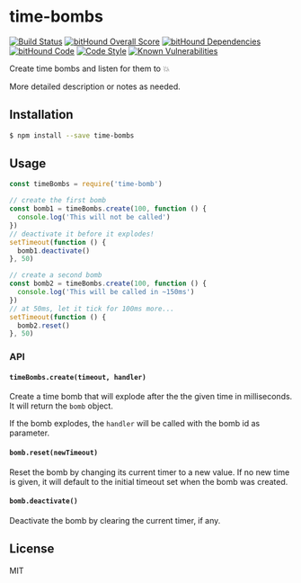 # time-bombs

[![Build Status](https://travis-ci.org/autonomoussoftware/time-bombs.svg?branch=master)](https://travis-ci.org/autonomoussoftware/time-bombs)
[![bitHound Overall Score](https://www.bithound.io/github/autonomoussoftware/time-bombs/badges/score.svg)](https://www.bithound.io/github/autonomoussoftware/time-bombs)
[![bitHound Dependencies](https://www.bithound.io/github/autonomoussoftware/time-bombs/badges/dependencies.svg)](https://www.bithound.io/github/autonomoussoftware/time-bombs/master/dependencies/npm)
[![bitHound Code](https://www.bithound.io/github/autonomoussoftware/time-bombs/badges/code.svg)](https://www.bithound.io/github/autonomoussoftware/time-bombs)
[![Code Style](https://img.shields.io/badge/code%20style-bloq-0063a6.svg)](https://github.com/bloq/eslint-config-bloq)
[![Known Vulnerabilities](https://snyk.io/test/github/autonomoussoftware/time-bombs/badge.svg?targetFile=package.json)](https://snyk.io/test/github/autonomoussoftware/time-bombs:package.json)

Create time bombs and listen for them to 💥

More detailed description or notes as needed.

## Installation

```bash
$ npm install --save time-bombs
```

## Usage

```js
const timeBombs = require('time-bomb')

// create the first bomb
const bomb1 = timeBombs.create(100, function () {
  console.log('This will not be called')
})
// deactivate it before it explodes!
setTimeout(function () {
  bomb1.deactivate()
}, 50)

// create a second bomb
const bomb2 = timeBombs.create(100, function () {
  console.log('This will be called in ~150ms')
})
// at 50ms, let it tick for 100ms more...
setTimeout(function () {
  bomb2.reset()
}, 50)
```

### API

#### `timeBombs.create(timeout, handler)`

Create a time bomb that will explode after the the given time in milliseconds. It will return the `bomb` object.

If the bomb explodes, the `handler` will be called with the bomb id as parameter.

#### `bomb.reset(newTimeout)`

Reset the bomb by changing its current timer to a new value. If no new time is given, it will default to the initial timeout set when the bomb was created.

#### `bomb.deactivate()`

Deactivate the bomb by clearing the current timer, if any.

## License

MIT
